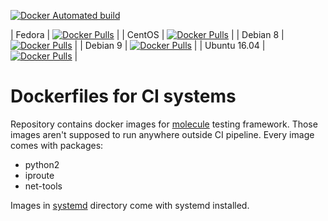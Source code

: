 [![Docker Automated build](https://img.shields.io/docker/automated/paulfantom/fedora-molecule.svg)](https://img.shields.io/docker/automated/paulfantom/fedora-molecule.svg)

| Fedora       | [![Docker Pulls](https://img.shields.io/docker/pulls/paulfantom/fedora-molecule.svg)](https://hub.docker.com/r/paulfantom/fedora-molecule) |
| CentOS       | [![Docker Pulls](https://img.shields.io/docker/pulls/paulfantom/centos-molecule.svg)](https://hub.docker.com/r/paulfantom/centos-molecule) |
| Debian 8     | [![Docker Pulls](https://img.shields.io/docker/pulls/paulfantom/debian-molecule.svg)](https://hub.docker.com/r/paulfantom/debian-molecule) |
| Debian 9     | [![Docker Pulls](https://img.shields.io/docker/pulls/paulfantom/debian-molecule.svg)](https://hub.docker.com/r/paulfantom/debian-molecule) |
| Ubuntu 16.04 | [![Docker Pulls](https://img.shields.io/docker/pulls/paulfantom/ubuntu-molecule.svg)](https://hub.docker.com/r/paulfantom/ubuntu-molecule) |

# Dockerfiles for CI systems

Repository contains docker images for [molecule](https://github.com/metacloud/molecule) testing framework. Those images aren't supposed to run anywhere outside CI pipeline.
Every image comes with packages:
- python2
- iproute
- net-tools

Images in [systemd](systemd) directory come with systemd installed.
